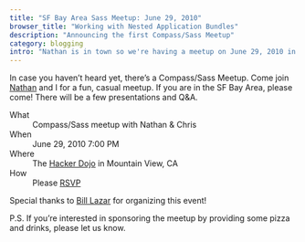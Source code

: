 ```yaml
---
title: "SF Bay Area Sass Meetup: June 29, 2010"
browser_title: "Working with Nested Application Bundles"
description: "Announcing the first Compass/Sass Meetup"
category: blogging
intro: "Nathan is in town so we're having a meetup on June 29, 2010 in Mountain View, CA."
---
```

<p>In case you haven&#8217;t heard yet, there&#8217;s a Compass/Sass Meetup. Come join <a href="http://nex-3.com">Nathan</a> and I for a fun, casual meetup. If you are in the SF Bay Area, please come! There will be a few presentations and Q&amp;A.</p>&#x000A;&#x000A;<dl class="vevent">&#x000A;  <dt>What</dt>&#x000A;  <dd class="summary">Compass/Sass meetup with Nathan &amp; Chris</dd>&#x000A;  <dt>When</dt>&#x000A;  <dd class="dtstart" title="2010-06-29T19:00:00-07:00">June 29, 2010 7:00 PM</dd>&#x000A;  <dt>Where</dt>&#x000A;  <dd class="location">The <a href="http://hackerdojo.pbworks.com/Directions">Hacker Dojo</a> in Mountain View, CA</dd>&#x000A;  <dt>How</dt>&#x000A;  <dd>Please <a href="http://www.eventbrite.com/event/696863337" class="url">RSVP</a></dd>&#x000A;</dl>&#x000A;&#x000A;&#x000A;
<p>Special thanks to <a href="http://billsaysthis.com/">Bill Lazar</a> for organizing this event!</p>
<p>P.S. If you&#8217;re interested in sponsoring the meetup by providing some pizza and drinks, please let us know.</p>